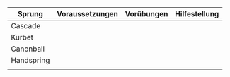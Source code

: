 | Sprung     | Voraussetzungen | Vorübungen | Hilfestellung |
| ---------- | --------------- | ---------- | ------------- |
| Cascade    |                 |            |               |
| Kurbet     |                 |            |               |
| Canonball  |                 |            |               |
| Handspring |                 |            |               |
|            |                 |            |               |

